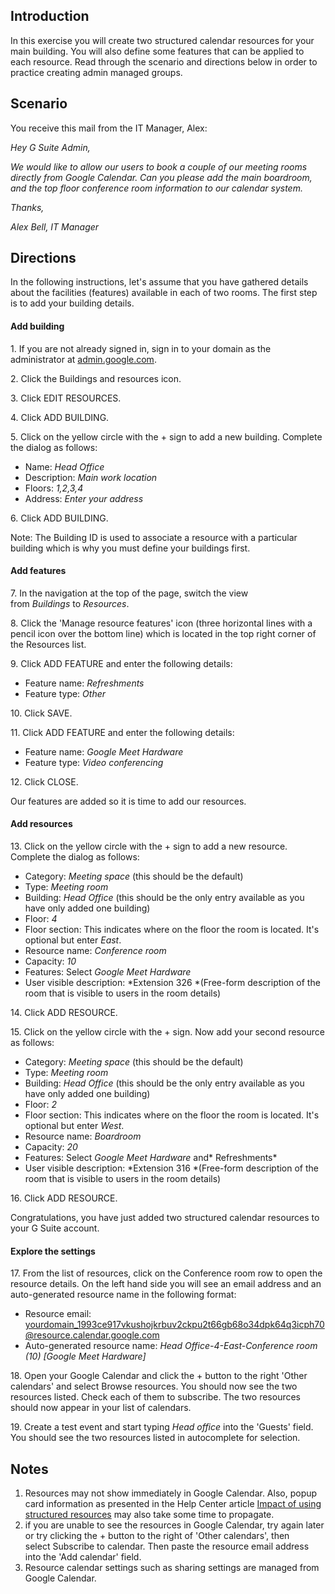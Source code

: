 ## Introduction

In this exercise you will create two structured calendar resources for your main building. You will also define some features that can be applied to each resource. Read through the scenario and directions below in order to practice creating admin managed groups.

## Scenario

You receive this mail from the IT Manager, Alex:

*Hey G Suite Admin,*

*We would like to allow our users to book a couple of our meeting rooms directly from Google Calendar. Can you please add the main boardroom, and the top floor conference room information to our calendar system.*

*Thanks,*

*Alex Bell, IT Manager*

## Directions

In the following instructions, let's assume that you have gathered details about the facilities (features) available in each of two rooms. The first step is to add your building details.

#### Add building

1\. If you are not already signed in, sign in to your domain as the administrator at [admin.google.com](https://admin.google.com/).

2\. Click the Buildings and resources icon.

3\. Click EDIT RESOURCES.

4\. Click ADD BUILDING.

5\. Click on the yellow circle with the + sign to add a new building. Complete the dialog as follows:

-   Name: *Head Office*
-   Description: *Main work location*
-   Floors: *1,2,3,4*
-   Address: *Enter your address*

6\. Click ADD BUILDING.

Note: The Building ID is used to associate a resource with a particular building which is why you must define your buildings first.

#### Add features

7\. In the navigation at the top of the page, switch the view from *Buildings* to *Resources*.

8\. Click the 'Manage resource features' icon (three horizontal lines with a pencil icon over the bottom line) which is located in the top right corner of the Resources list.

9\. Click ADD FEATURE and enter the following details:

-   Feature name: *Refreshments*
-   Feature type: *Other*

10\. Click SAVE.

11\. Click ADD FEATURE and enter the following details:

-   Feature name: *Google Meet Hardware*
-   Feature type: *Video conferencing*

12\. Click CLOSE.

Our features are added so it is time to add our resources.

#### Add resources

13\. Click on the yellow circle with the + sign to add a new resource. Complete the dialog as follows:

-   Category: *Meeting space* (this should be the default)
-   Type: *Meeting room*
-   Building: *Head Office* (this should be the only entry available as you have only added one building)
-   Floor: *4*
-   Floor section: This indicates where on the floor the room is located. It's optional but enter *East*.
-   Resource name: *Conference room*
-   Capacity: *10*
-   Features: Select *Google Meet Hardware*
-   User visible description: *Extension 326 *(Free-form description of the room that is visible to users in the room details)

14\. Click ADD RESOURCE.

15\. Click on the yellow circle with the + sign. Now add your second resource as follows:

-   Category: *Meeting space* (this should be the default)
-   Type: *Meeting room*
-   Building: *Head Office* (this should be the only entry available as you have only added one building)
-   Floor: *2*
-   Floor section: This indicates where on the floor the room is located. It's optional but enter *West*.
-   Resource name: *Boardroom*
-   Capacity: *20*
-   Features: Select *Google Meet Hardware* and* Refreshments*
-   User visible description: *Extension 316 *(Free-form description of the room that is visible to users in the room details)

16\. Click ADD RESOURCE.

Congratulations, you have just added two structured calendar resources to your G Suite account.

#### Explore the settings

17\. From the list of resources, click on the Conference room row to open the resource details. On the left hand side you will see an email address and an auto-generated resource name in the following format:

-   Resource email: yourdomain_1993ce917vkushojkrbuv2ckpu2t66gb68o34dpk64q3icph70@resource.calendar.google.com
-   Auto-generated resource name: *Head Office-4-East-Conference room (10) [Google Meet Hardware]*

18\. Open your Google Calendar and click the + button to the right 'Other calendars' and select Browse resources. You should now see the two resources listed. Check each of them to subscribe. The two resources should now appear in your list of calendars.

19\. Create a test event and start typing *Head office* into the 'Guests' field. You should see the two resources listed in autocomplete for selection.

## Notes

1.  Resources may not show immediately in Google Calendar. Also, popup card information as presented in the Help Center article [Impact of using structured resources](https://support.google.com/a/answer/7540850 "Impact of using structured resources") may also take some time to propagate.
2.  if you are unable to see the resources in Google Calendar, try again later or try clicking the + button to the right of 'Other calendars', then select Subscribe to calendar. Then paste the resource email address into the 'Add calendar' field.
3.  Resource calendar settings such as sharing settings are managed from Google Calendar.
